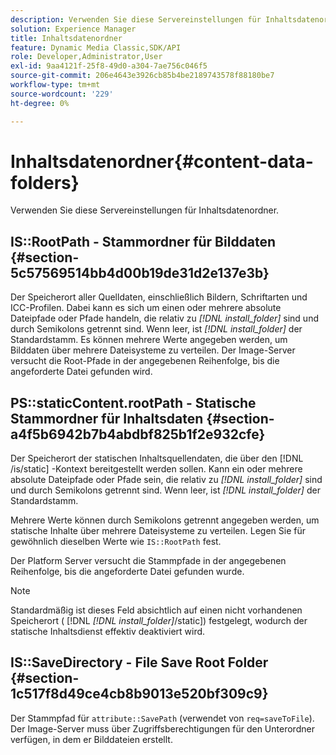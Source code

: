 ```yaml
---
description: Verwenden Sie diese Servereinstellungen für Inhaltsdatenordner.
solution: Experience Manager
title: Inhaltsdatenordner
feature: Dynamic Media Classic,SDK/API
role: Developer,Administrator,User
exl-id: 9aa4121f-25f8-49d0-a304-7ae756c046f5
source-git-commit: 206e4643e3926cb85b4be2189743578f88180be7
workflow-type: tm+mt
source-wordcount: '229'
ht-degree: 0%

---
```


# Inhaltsdatenordner{#content-data-folders}

Verwenden Sie diese Servereinstellungen für Inhaltsdatenordner.

## IS::RootPath - Stammordner für Bilddaten {#section-5c57569514bb4d00b19de31d2e137e3b}

Der Speicherort aller Quelldaten, einschließlich Bildern, Schriftarten und ICC-Profilen. Dabei kann es sich um einen oder mehrere absolute Dateipfade oder Pfade handeln, die relativ zu *[!DNL install_folder]* sind und durch Semikolons getrennt sind. Wenn leer, ist *[!DNL install_folder]* der Standardstamm. Es können mehrere Werte angegeben werden, um Bilddaten über mehrere Dateisysteme zu verteilen. Der Image-Server versucht die Root-Pfade in der angegebenen Reihenfolge, bis die angeforderte Datei gefunden wird.

## PS::staticContent.rootPath - Statische Stammordner für Inhaltsdaten {#section-a4f5b6942b7b4abdbf825b1f2e932cfe}

Der Speicherort der statischen Inhaltsquellendaten, die über den [!DNL /is/static] -Kontext bereitgestellt werden sollen. Kann ein oder mehrere absolute Dateipfade oder Pfade sein, die relativ zu *[!DNL install_folder]* sind und durch Semikolons getrennt sind. Wenn leer, ist *[!DNL install_folder]* der Standardstamm.

Mehrere Werte können durch Semikolons getrennt angegeben werden, um statische Inhalte über mehrere Dateisysteme zu verteilen. Legen Sie für gewöhnlich dieselben Werte wie `IS::RootPath` fest.

Der Platform Server versucht die Stammpfade in der angegebenen Reihenfolge, bis die angeforderte Datei gefunden wurde.

>[!NOTE]
>
>Standardmäßig ist dieses Feld absichtlich auf einen nicht vorhandenen Speicherort ( [!DNL *[!DNL install_folder]*/static]) festgelegt, wodurch der statische Inhaltsdienst effektiv deaktiviert wird.

## IS::SaveDirectory - File Save Root Folder {#section-1c517f8d49ce4cb8b9013e520bf309c9}

Der Stammpfad für `attribute::SavePath` (verwendet von `req=saveToFile`). Der Image-Server muss über Zugriffsberechtigungen für den Unterordner verfügen, in dem er Bilddateien erstellt.
